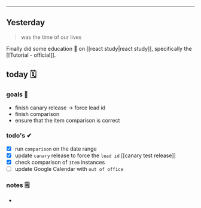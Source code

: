 

---

## Yesterday
> was the time of our lives

Finally did some education 🎒 on [[react study|react study]], specifically the [[Tutorial - official]].

## today 🗓

### goals 🏴
- finish canary release -> force lead id
- finish comparison
- ensure that the item comparison is correct

### todo's ✔
- [x] run `comparison` on the date range
- [x] update `canary` release to force the `lead id`
		[[canary test release]]
- [x] check comparison of `Item` instances
- [ ] update Google Calendar with `out of office`

### notes 🗒
- 